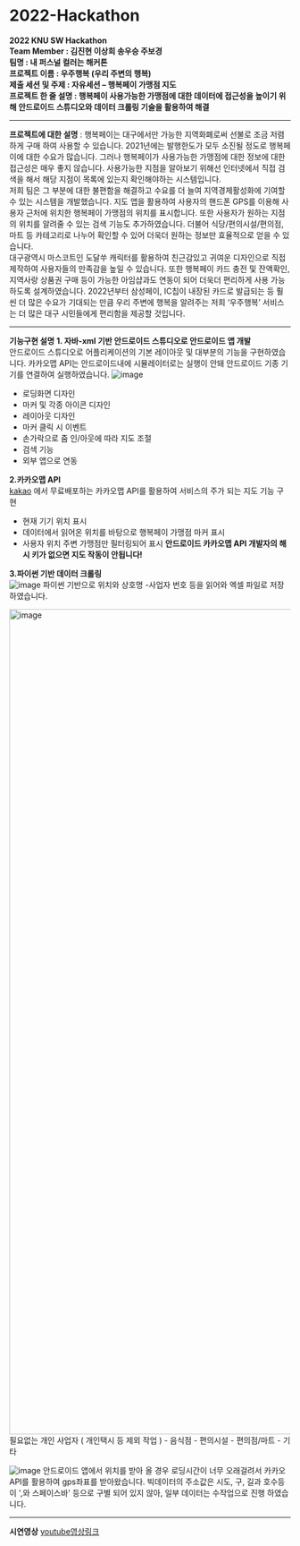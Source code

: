 # 2022-Hackathon
**2022 KNU SW Hackathon  
Team Member : 김진현 이상희 송우승 주보경  
팀명 : 내 퍼스널 컬러는 해커톤  
프로젝트 이름 : 우주행복 (우리 주변의 행복)  
제출 세션 및 주제 : 자유세션 – 행복페이 가맹점 지도    
프로젝트 한 줄 설명 : 행복페이 사용가능한 가맹점에 대한 데이터에 접근성을 높이기 위해 안드로이드 스튜디오와 데이터 크롤링 기술을 활용하여 해결**    
* * *
**프로젝트에 대한 설명** : 행복페이는 대구에서만 가능한 지역화폐로써 선불로 조금 저렴하게 구매 하여 사용할 수 있습니다. 2021년에는 발행한도가 모두 소진될 정도로 행복페이에 대한 수요가 많습니다. 그러나 행복페이가 사용가능한 가맹점에 대한 정보에 대한 접근성은 매우 좋지 않습니다. 사용가능한 지점을 알아보기 위해선 인터넷에서 직접 검색을 해서 해당 지점이 목록에 있는지 확인해야하는 시스템입니다.  
 저희 팀은 그 부분에 대한 불편함을 해결하고 수요를 더 늘여 지역경제활성화에 기여할 수 있는 시스템을 개발했습니다. 지도 앱을 활용하여 사용자의 핸드폰 GPS를 이용해 사용자 근처에 위치한 행복페이 가맹점의 위치를 표시합니다. 또한 사용자가 원하는 지점의 위치를 알려줄 수 있는 검색 기능도 추가하였습니다. 더불어 식당/편의시설/편의점, 마트 등 카테고리로 나누어 확인할 수 있어 더욱더 원하는 정보만 효율적으로 얻을 수 있습니다.   
 대구광역시 마스코트인 도달쑤 캐릭터를 활용하여 친근감있고 귀여운 디자인으로 직접 제작하여 사용자들의 만족감을 높일 수 있습니다. 또한 행복페이 카드 충전 및 잔액확인, 지역사랑 상품권 구매 등이 가능한 아임샵과도 연동이 되어 더욱더 편리하게 사용 가능하도록 설계하였습니다. 2022년부터 삼성페이, IC칩이 내장된 카드로 발급되는 등 훨씬 더 많은 수요가 기대되는 만큼 우리 주변에 행복을 알려주는 저희 ‘우주행복’ 서비스는 더 많은 대구 시민들에게 편리함을 제공할 것입니다.   
* * *
**기능구현 설명**
**1. 자바-xml 기반 안드로이드 스튜디오로 안드로이드 앱 개발**  
안드로이드 스튜디오로 어플리케이션의 기본 레이아웃 및 대부분의 기능을 구현하였습니다. 카카오맵 API는 안드로이드내에 시뮬레이터로는 실행이 안돼 안드로이드 기종 기기를 연결하여 실행하였습니다. 
![image](https://user-images.githubusercontent.com/87298145/192125252-32d80359-c538-4bf1-95ce-383384ae25fe.png)
-	로딩화면 디자인
-	마커 및 각종 아이콘 디자인
-	레이아웃 디자인
-	마커 클릭 시 이벤트
-	손가락으로 줌 인/아웃에 따라 지도 조절
-	검색 기능
-	외부 앱으로 연동

**2.카카오맵 API**  
[kakao](https://developers.kakao.com/) 에서 무료배포하는 카카오맵 API를 활용하여 서비스의 주가 되는 지도 기능 구현
-	현재 기기 위치 표시
-	데이터에서 읽어온 위치를 바탕으로 행복페이 가맹점 마커 표시
-	사용자 위치 주변 가맹점만 필터링되어 표시
**안드로이드 카카오맵 API 개발자의 해시 키가 없으면 지도 작동이 안됩니다!**

**3.파이썬 기반 데이터 크롤링**  
![image](https://user-images.githubusercontent.com/87298145/192125287-1354fa35-30bc-4a95-b9d5-09daa005e4f6.png)
파이썬 기반으로 위치와 상호명
-사업자 번호 등을 읽어와 엑셀 파일로 저장 하였습니다.

<img width="1475" alt="image" src="https://user-images.githubusercontent.com/102018082/192125850-bdf2df18-1e65-40bd-954e-c278b2f209a6.png">
필요없는 개인 사업자 ( 개인택시 등 제외 작업 )
- 음식점
- 편의시설
- 편의점/마트
- 기타


![image](https://user-images.githubusercontent.com/102018082/192125887-053005d4-af96-4926-b826-63b86eb0b054.png)
안드로이드 앱에서 위치를 받아 올 경우 로딩시간이
너무 오래걸려서 카카오 API를 활용하여 gps좌표를 받아왔습니다.
빅데이터의 주소값은 시도, 구, 길과 호수등이 ',와 스페이스바'
등으로 구별 되어 있지 않아, 일부 데이터는 수작업으로 진행 하였습니다.


* * *
**시연영상**
[youtube영상링크](https://youtu.be/y1lvDlUhan0)
